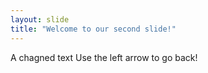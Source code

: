 ```yaml
---
layout: slide
title: "Welcome to our second slide!"
---
```

A chagned text
Use the left arrow to go back!